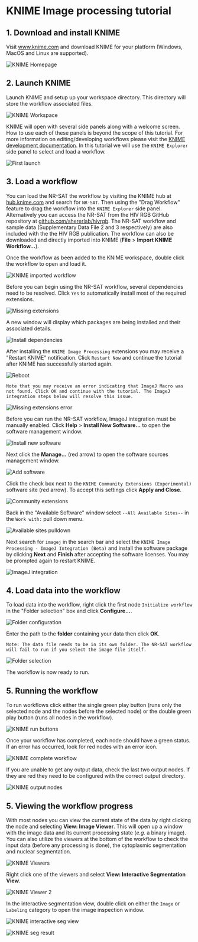 KNIME Image processing tutorial
===

## 1. Download and install KNIME

Visit www.knime.com and download KNIME for your platform (Windows, MacOS and Linux are supported).

![KNIME Homepage](images/00_knime_website.png)

## 2. Launch KNIME

Launch KNIME and setup up your workspace directory. This directory will store the workflow associated files.

![KNIME Workspace](images/01a_knime_workspace.png)

KNIME will open with several side panels along with a  welcome screen. How to use each of these panels is beyond the scope of this tutorial. For more information on editing/developing workflows please visit the [KNIME development documentation](https://www.knime.com/learning). In this tutorial we will use the `KNIME Explorer` side panel to select and load a workflow.

![First launch](images/01_knime_welcome.png)

## 3. Load a workflow

You can load the NR-SAT the workflow by visiting the KNIME hub at [hub.knime.com](https://hub.knime.com) and search for `NR-SAT`. Then using the "Drag Workflow" feature to drag the workflow into the `KNIME Explorer` side panel. Alternatively you can access the NR-SAT from the HIV RGB GitHub repository at [github.com/shererlab/hivrgb](https://github.com/shererlab/hivrgb). The NR-SAT workflow and sample data (Supplementary Data File 2 and 3 respectively) are also included with the the HIV RGB publication. The workflow can also be downloaded and directly imported into KNIME (**File** > **Import KNIME Workflow...**).

Once the workflow as been added to the KNIME workspace, double click the workflow to open and load it.

![KNIME imported workflow](images/02b_knime_explorer.png)

Before you can begin using the NR-SAT workflow, several dependencies need to be resolved. Click `Yes` to automatically install most of the required extensions.

![Missing extensions](images/02_knime_extensions.png)


A new window will display which packages are being installed and their associated details.

![Install dependencies](images/02a_install_dependencies.png)

After installing the `KNIME Image Processing` extensions you may receive a "Restart KNIME" notification. Click `Restart Now` and continue the tutorial after KNIME has successfully started again.

![Reboot](images/02c_knime_reboot.png)

```
Note that you may receive an error indicating that ImageJ Macro was not found. Click OK and continue with the tutorial. The ImageJ integration steps below will resolve this issue.
```

![Missing extensions error](images/03_knime_extensions_error.png)

Before you can run the NR-SAT workflow, ImageJ integration must be manually enabled. Click **Help** > **Install New Software...** to open the software management window.

![Install new software](images/04_1_knime_add_software.png)

Next click the **Manage...** (red arrow) to open the software sources management window.

![Add software](images/04_knime_add_software.png)

Click the check box next to the `KNIME Community Extensions (Experimental)` software site (red arrow). To accept this settings click **Apply and Close**.

![Community extensions](images/05_knime_community_extensions.png)

Back in the "Available Software" window select `--All Available Sites--` in the `Work with:` pull down menu. 

![Available sites pulldown](images/06a_knime_pulldown.png)

Next search for `imagej` in the search bar and select the `KNIME Image Processing - ImageJ Integration (Beta)` and install the software package by clicking **Next** and **Finish** after accepting the software licenses. You may be prompted again to restart KNIME.

![ImageJ integration](images/06_knime_imagej_integration.png)

## 4. Load data into the workflow

To load data into the workflow, right click the first node `Initialize workflow` in the "Folder selection" box and click **Configure...**.

![Folder configuration](images/08_knime_folder_config.png)

Enter the path to the **folder** containing your data then click **OK**.

```
Note: The data file needs to be in its own folder. The NR-SAT workflow will fail to run if you select the image file itself.
```

![Folder selection](images/09_knime_folder_selection.png)

The workflow is now ready to run.

## 5. Running the workflow

To run workflows click either the single green play button (runs only the selected node and the nodes before the selected node) or the double green play button (runs all nodes in the workflow).

![KNIME run buttons](images/11_knime_run_buttons.png)

Once your workflow has completed, each node should have a green status. If an error has occurred, look for red nodes with an error icon.

![KNIME complete workflow](images/12_knime_complete_workflow.png)

If you are unable to get any output data, check the last two output nodes. If they are red they need to be configured with the correct output directory.

![KNIME output nodes](images/13_knime_output_nodes.png)


## 5. Viewing the workflow progress

With most nodes you can view the current state of the data by right clicking the node and selecting **View: Image Viewer**. This will open up a window with the image data and its current processing state (_e.g._ a binary image). You can also utilize the viewers at the bottom of the workflow to check the input data (before any processing is done), the cytoplasmic segmentation and nuclear segmentation.

![KNIME Viewers](images/14_viewers.png)

Right click one of the viewers and select **View: Interactive Segmentation View**.

![KNIME Viewer 2](images/14a_viewer.png)

In the interactive segmentation view, double click on either the `Image` or `Labeling` category to open the image inspection window.

![KNIME interactive seg view](images/14b_viewers.png)

![KNIME seg result](images/14c_viewers.png)